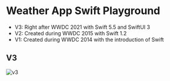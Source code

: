 # Weather App Swift Playground

- V3: Right after WWDC 2021 with Swift 5.5 and SwiftUI 3
- V2: Created during WWDC 2015 with Swift 1.2
- V1: Created during WWDC 2014 with the introduction of Swift

## V3

![v3](https://user-images.githubusercontent.com/66142/122694369-198bd600-d20b-11eb-8af1-c7146f656cec.png)
